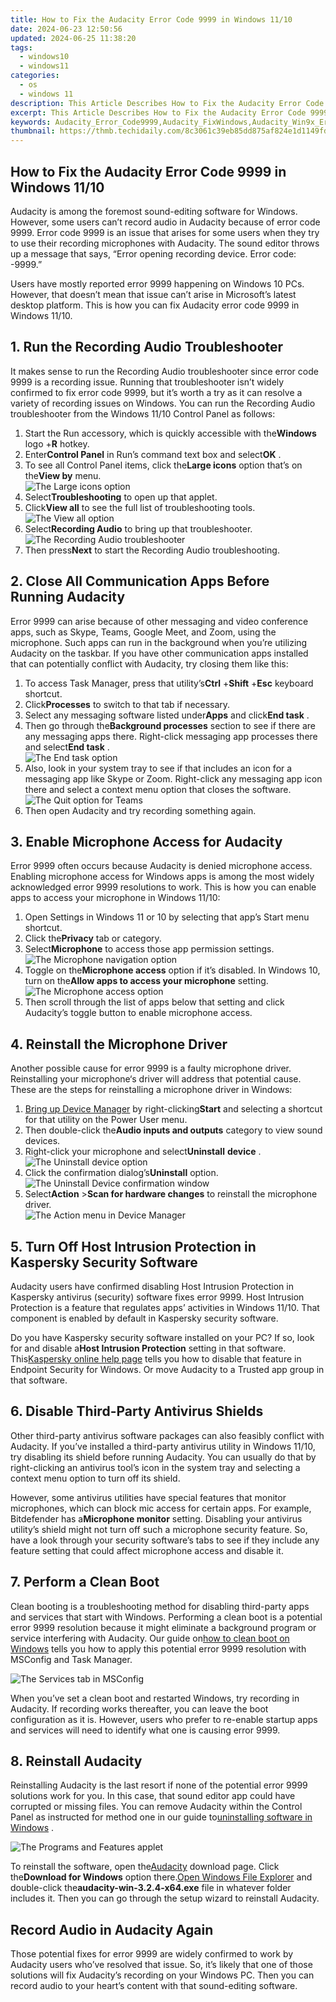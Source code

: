 ```yaml
---
title: How to Fix the Audacity Error Code 9999 in Windows 11/10
date: 2024-06-23 12:50:56
updated: 2024-06-25 11:38:20
tags:
  - windows10
  - windows11
categories:
  - os
  - windows 11
description: This Article Describes How to Fix the Audacity Error Code 9999 in Windows 11/10
excerpt: This Article Describes How to Fix the Audacity Error Code 9999 in Windows 11/10
keywords: Audacity_Error_Code9999,Audacity_FixWindows,Audacity_Win9x_ErrCodes,FixAudacity_Error9999,Windows_Audacity_Troubleshoot,ResolveAudacityError,ErrorCode9999_Windows10/11
thumbnail: https://thmb.techidaily.com/8c3061c39eb85dd875af824e1d1149fd13be54628fb79ee748ce5191efb525e2.jpg
---
```


## How to Fix the Audacity Error Code 9999 in Windows 11/10

 Audacity is among the foremost sound-editing software for Windows. However, some users can’t record audio in Audacity because of error code 9999\. Error code 9999 is an issue that arises for some users when they try to use their recording microphones with Audacity. The sound editor throws up a message that says, “Error opening recording device. Error code: -9999.”

 Users have mostly reported error 9999 happening on Windows 10 PCs. However, that doesn’t mean that issue can’t arise in Microsoft’s latest desktop platform. This is how you can fix Audacity error code 9999 in Windows 11/10.

## 1\. Run the Recording Audio Troubleshooter

 It makes sense to run the Recording Audio troubleshooter since error code 9999 is a recording issue. Running that troubleshooter isn’t widely confirmed to fix error code 9999, but it’s worth a try as it can resolve a variety of recording issues on Windows. You can run the Recording Audio troubleshooter from the Windows 11/10 Control Panel as follows:

1. Start the Run accessory, which is quickly accessible with the**Windows** logo +**R** hotkey.
2. Enter**Control Panel** in Run’s command text box and select**OK** .
3. To see all Control Panel items, click the**Large icons** option that’s on the**View by** menu.  
![The Large icons option](https://static1.makeuseofimages.com/wordpress/wp-content/uploads/2023/02/large-icons-option.jpg)
4. Select**Troubleshooting** to open up that applet.
5. Click**View all** to see the full list of troubleshooting tools.  
![The View all option](https://static1.makeuseofimages.com/wordpress/wp-content/uploads/2023/02/view-all-option.jpg)
6. Select**Recording Audio** to bring up that troubleshooter.  
![The Recording Audio troubleshooter](https://static1.makeuseofimages.com/wordpress/wp-content/uploads/2023/02/the-recording-audio-troubleshooter.jpg)
7. Then press**Next** to start the Recording Audio troubleshooting.

## 2\. Close All Communication Apps Before Running Audacity

 Error 9999 can arise because of other messaging and video conference apps, such as Skype, Teams, Google Meet, and Zoom, using the microphone. Such apps can run in the background when you’re utilizing Audacity on the taskbar. If you have other communication apps installed that can potentially conflict with Audacity, try closing them like this:

1. To access Task Manager, press that utility’s**Ctrl** +**Shift** +**Esc** keyboard shortcut.
2. Click**Processes** to switch to that tab if necessary.
3. Select any messaging software listed under**Apps** and click**End task** .
4. Then go through the**Background processes** section to see if there are any messaging apps there. Right-click messaging app processes there and select**End task** .  
![The End task option](https://static1.makeuseofimages.com/wordpress/wp-content/uploads/2023/02/end-task-option-1.jpg)
5. Also, look in your system tray to see if that includes an icon for a messaging app like Skype or Zoom. Right-click any messaging app icon there and select a context menu option that closes the software.  
![The Quit option for Teams](https://static1.makeuseofimages.com/wordpress/wp-content/uploads/2023/02/quit-option.jpg)
6. Then open Audacity and try recording something again.

## 3\. Enable Microphone Access for Audacity

 Error 9999 often occurs because Audacity is denied microphone access. Enabling microphone access for Windows apps is among the most widely acknowledged error 9999 resolutions to work. This is how you can enable apps to access your microphone in Windows 11/10:

1. Open Settings in Windows 11 or 10 by selecting that app’s Start menu shortcut.
2. Click the**Privacy** tab or category.
3. Select**Microphone** to access those app permission settings.  
![The Microphone navigation option](https://static1.makeuseofimages.com/wordpress/wp-content/uploads/2023/02/microphone-navigation-option2.jpg)
4. Toggle on the**Microphone access** option if it’s disabled. In Windows 10, turn on the**Allow apps to access your microphone** setting.  
![The Microphone access option](https://static1.makeuseofimages.com/wordpress/wp-content/uploads/2023/02/the-microphone-access-option.jpg)
5. Then scroll through the list of apps below that setting and click Audacity’s toggle button to enable microphone access.

## 4\. Reinstall the Microphone Driver

 Another possible cause for error 9999 is a faulty microphone driver. Reinstalling your microphone‘s driver will address that potential cause. These are the steps for reinstalling a microphone driver in Windows:

1. [Bring up Device Manager](https://www.makeuseof.com/windows-open-device-manager/) by right-clicking**Start** and selecting a shortcut for that utility on the Power User menu.
2. Then double-click the**Audio inputs and outputs** category to view sound devices.
3. Right-click your microphone and select**Uninstall** **device** .  
![The Uninstall device option](https://static1.makeuseofimages.com/wordpress/wp-content/uploads/2023/02/uninstall-device-option.jpg)
4. Click the confirmation dialog’s**Uninstall** option.  
![The Uninstall Device confirmation window](https://static1.makeuseofimages.com/wordpress/wp-content/uploads/2023/02/the-uninstall-device-option.jpg)
5. Select**Action** \>**Scan for hardware changes** to reinstall the microphone driver.  
![The Action menu in Device Manager](https://static1.makeuseofimages.com/wordpress/wp-content/uploads/2023/02/the-action-menu.jpg)

## 5\. Turn Off Host Intrusion Protection in Kaspersky Security Software

 Audacity users have confirmed disabling Host Intrusion Protection in Kaspersky antivirus (security) software fixes error 9999\. Host Intrusion Protection is a feature that regulates apps’ activities in Windows 11/10\. That component is enabled by default in Kaspersky security software.

 Do you have Kaspersky security software installed on your PC? If so, look for and disable a**Host Intrusion Protection** setting in that software. This[Kaspersky online help page](https://support.kaspersky.com/KESWin/11.5.0/en-US/128217.htm) tells you how to disable that feature in Endpoint Security for Windows. Or move Audacity to a Trusted app group in that software.

## 6\. Disable Third-Party Antivirus Shields

 Other third-party antivirus software packages can also feasibly conflict with Audacity. If you’ve installed a third-party antivirus utility in Windows 11/10, try disabling its shield before running Audacity. You can usually do that by right-clicking an antivirus tool’s icon in the system tray and selecting a context menu option to turn off its shield.

 However, some antivirus utilities have special features that monitor microphones, which can block mic access for certain apps. For example, Bitdefender has a**Microphone monitor** setting. Disabling your antivirus utility’s shield might not turn off such a microphone security feature. So, have a look through your security software’s tabs to see if they include any feature setting that could affect microphone access and disable it.

## 7\. Perform a Clean Boot

 Clean booting is a troubleshooting method for disabling third-party apps and services that start with Windows. Performing a clean boot is a potential error 9999 resolution because it might eliminate a background program or service interfering with Audacity. Our guide on[how to clean boot on Windows](https://www.makeuseof.com/clean-boot-windows-11/) tells you how to apply this potential error 9999 resolution with MSConfig and Task Manager.

![The Services tab in MSConfig](https://static1.makeuseofimages.com/wordpress/wp-content/uploads/2023/02/the-services-tab.jpg)

 When you’ve set a clean boot and restarted Windows, try recording in Audacity. If recording works thereafter, you can leave the boot configuration as it is. However, users who prefer to re-enable startup apps and services will need to identify what one is causing error 9999.

## 8\. Reinstall Audacity

 Reinstalling Audacity is the last resort if none of the potential error 9999 solutions work for you. In this case, that sound editor app could have corrupted or missing files. You can remove Audacity within the Control Panel as instructed for method one in our guide to[uninstalling software in Windows](https://www.makeuseof.com/windows-11-different-ways-to-uninstall-software/) .

![The Programs and Features applet](https://static1.makeuseofimages.com/wordpress/wp-content/uploads/2023/02/the-programs-and-features-applet.jpg)

 To reinstall the software, open the[Audacity](https://www.audacityteam.org/download/) download page. Click the**Download for Windows** option there.[Open Windows File Explorer](https://www.makeuseof.com/windows-open-file-explorer/) and double-click the**audacity-win-3.2.4-x64.exe** file in whatever folder includes it. Then you can go through the setup wizard to reinstall Audacity.

## Record Audio in Audacity Again

 Those potential fixes for error 9999 are widely confirmed to work by Audacity users who’ve resolved that issue. So, it’s likely that one of those solutions will fix Audacity’s recording on your Windows PC. Then you can record audio to your heart’s content with that sound-editing software.

<ins class="adsbygoogle"
     style="display:block"
     data-ad-format="autorelaxed"
     data-ad-client="ca-pub-7571918770474297"
     data-ad-slot="1223367746"></ins>



<ins class="adsbygoogle"
     style="display:block"
     data-ad-client="ca-pub-7571918770474297"
     data-ad-slot="8358498916"
     data-ad-format="auto"
     data-full-width-responsive="true"></ins>
